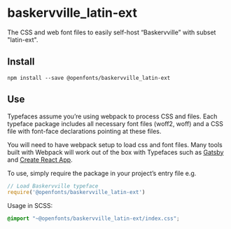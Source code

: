 
# baskervville_latin-ext

The CSS and web font files to easily self-host “Baskervville” with subset "latin-ext".

## Install

`npm install --save @openfonts/baskervville_latin-ext`

## Use

Typefaces assume you’re using webpack to process CSS and files. Each typeface
package includes all necessary font files (woff2, woff) and a CSS file with
font-face declarations pointing at these files.

You will need to have webpack setup to load css and font files. Many tools built
with Webpack will work out of the box with Typefaces such as [Gatsby](https://github.com/gatsbyjs/gatsby)
and [Create React App](https://github.com/facebookincubator/create-react-app).

To use, simply require the package in your project’s entry file e.g.

```javascript
// Load Baskervville typeface
require('@openfonts/baskervville_latin-ext')
```

Usage in SCSS:
```scss
@import "~@openfonts/baskervville_latin-ext/index.css";
```
